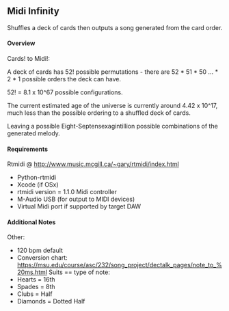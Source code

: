## Midi Infinity

Shuffles a deck of cards then outputs a song generated from the card order.

#### Overview
Cards! to Midi!:

A deck of cards has 52! possible permutations - there are
52 * 51 * 50 ... * 2 * 1 possible orders the deck can have.

52! = 8.1 x 10^67 possible configurations. 

The current estimated age of the universe 
is currently around 4.42 x 10^17, much less than the
possible ordering to a shuffled deck of cards.

Leaving a possible Eight-Septensexagintillion possible
combinations of the generated melody.
    
#### Requirements

Rtmidi @ http://www.music.mcgill.ca/~gary/rtmidi/index.html
   - Python-rtmidi
   - Xcode (if OSx)
   - rtmidi version = 1.1.0
Midi controller
   - M-Audio USB (for output to MIDI devices)
   - Virtual Midi port if supported by target DAW 

#### Additional Notes
Other:
   - 120 bpm default 
   - Conversion chart: https://msu.edu/course/asc/232/song_project/dectalk_pages/note_to_%20ms.html
Suits == type of note: 
  - Hearts = 16th 
  - Spades = 8th
  - Clubs = Half 
  - Diamonds = Dotted Half
